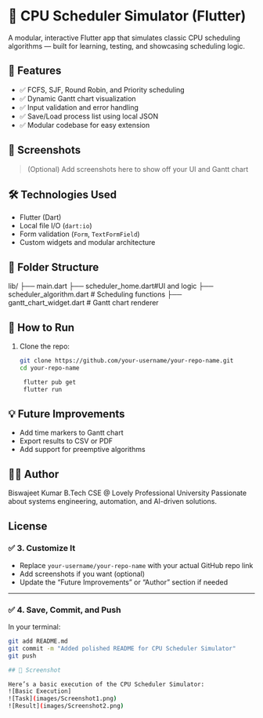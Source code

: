 # 🧠 CPU Scheduler Simulator (Flutter)

A modular, interactive Flutter app that simulates classic CPU scheduling algorithms — built for learning, testing, and showcasing scheduling logic.

## 🚀 Features

- ✅ FCFS, SJF, Round Robin, and Priority scheduling
- ✅ Dynamic Gantt chart visualization
- ✅ Input validation and error handling
- ✅ Save/Load process list using local JSON
- ✅ Modular codebase for easy extension

## 📸 Screenshots

> (Optional) Add screenshots here to show off your UI and Gantt chart

## 🛠️ Technologies Used

- Flutter (Dart)
- Local file I/O (`dart:io`)
- Form validation (`Form`, `TextFormField`)
- Custom widgets and modular architecture

## 📂 Folder Structure
lib/ ├── main.dart ├── scheduler_home.dart#UI and logic
     ├── scheduler_algorithm.dart  # Scheduling functions 
     ├── gantt_chart_widget.dart   # Gantt chart renderer

## 🧪 How to Run

1. Clone the repo:
   ```bash
   git clone https://github.com/your-username/your-repo-name.git
   cd your-repo-name

    flutter pub get
    flutter run

## 💡 Future Improvements
- Add time markers to Gantt chart
- Export results to CSV or PDF
- Add support for preemptive algorithms

## 🙋‍♂️ Author
Biswajeet Kumar
B.Tech CSE @ Lovely Professional University
Passionate about systems engineering, automation, and AI-driven solutions.


## License

### ✅ 3. Customize It

- Replace `your-username/your-repo-name` with your actual GitHub repo link
- Add screenshots if you want (optional)
- Update the “Future Improvements” or “Author” section if needed

---

### ✅ 4. Save, Commit, and Push

In your terminal:

```bash
git add README.md
git commit -m "Added polished README for CPU Scheduler Simulator"
git push

## 📸 Screenshot

Here’s a basic execution of the CPU Scheduler Simulator:
![Basic Execution]
![Task](images/Screenshot1.png)
![Result](images/Screenshot2.png)


